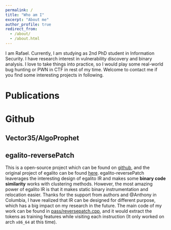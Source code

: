 ```yaml
---
permalink: /
title: "Who am I"
excerpt: "About me"
author_profile: true
redirect_from: 
  - /about/
  - /about.html
---
```


I am Rafael. Currently, I am studying as 2nd PhD student in Information Security. I have research interest in vulnerability discovery and binary analysis. I love to take things into practice, so I would play some real-world bug hunting or PWN in CTF in rest of my time. Welcome to contact me if you find some interesting projects in following.

Publications
======


Github
======

Vector35/AlgoProphet
------

egalito-reversePatch
------
This is a open-source project which can be found on [github](https://github.com/shinmao/egalito-reversePatch), and the original project of egalito can be found [here](https://github.com/columbia/egalito). egalito-reversePatch leaverages the interesting design of egalito IR and makes some **binary code similarity** works with clustering methods. However, the most amazing power of egalito IR is that it makes static binary instrumentation and relocation easier. Thanks for the support from authors and @Anthony in Columbia, I have realized that IR can be designed for different purpose, which has a big impact on my research in the future. The main code of my work can be found in [pass/reversepatch.cpp](https://github.com/shinmao/egalito-reversePatch/blob/main/src/pass/reversepatch.cpp), and it would extract the tokens as training features while visiting each instruction (It only worked on arch `x86_64` at this time).
